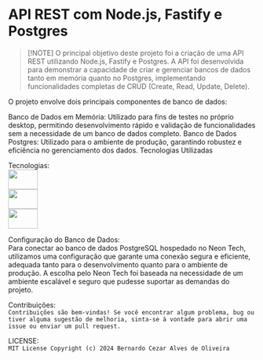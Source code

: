 # API REST com Node.js, Fastify e Postgres

> [!NOTE] O principal objetivo deste projeto foi a criação de uma API REST utilizando Node.js, Fastify e Postgres. A API foi desenvolvida para demonstrar a capacidade de criar e gerenciar bancos de dados tanto em memória quanto no Postgres, implementando funcionalidades completas de CRUD (Create, Read, Update, Delete).<br>

O projeto envolve dois principais componentes de banco de dados:<br>

Banco de Dados em Memória: Utilizado para fins de testes no próprio desktop, permitindo desenvolvimento rápido e validação de funcionalidades sem a necessidade de um banco de dados completo.
Banco de Dados Postgres: Utilizado para o ambiente de produção, garantindo robustez e eficiência no gerenciamento dos dados.
Tecnologias Utilizadas<br>

Tecnologias:<br> <img align="center" height="40" width="60" src="https://cdn.jsdelivr.net/gh/devicons/devicon@latest/icons/nodejs/nodejs-plain-wordmark.svg" /><br> <img align="center" height="40" width="60" src="https://cdn.jsdelivr.net/gh/devicons/devicon@latest/icons/fastify/fastify-original.svg" /><br> <img align="center" height="40" width="60" src="https://cdn.jsdelivr.net/gh/devicons/devicon@latest/icons/postgresql/postgresql-original.svg" /><br>

Configuração do Banco de Dados:<br>
Para conectar ao banco de dados PostgreSQL hospedado no Neon Tech, utilizamos uma configuração que garante uma conexão segura e eficiente, adequada tanto para o desenvolvimento quanto para o ambiente de produção. A escolha pelo Neon Tech foi baseada na necessidade de um ambiente escalável e seguro que pudesse suportar as demandas do projeto.<br>

Contribuições: <br>
`Contribuições são bem-vindas! Se você encontrar algum problema, bug ou tiver alguma sugestão de melhoria, sinta-se à vontade para abrir uma issue ou enviar um pull request.`

LICENSE: <br>
`MIT License
Copyright (c) 2024 Bernardo Cezar Alves de Oliveira`
